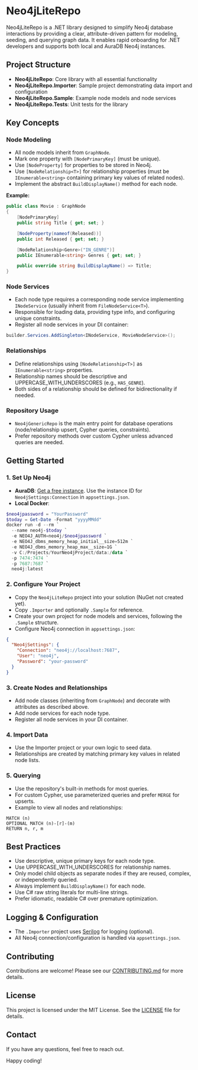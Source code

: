 # Neo4jLiteRepo

Neo4jLiteRepo is a .NET library designed to simplify Neo4j database interactions by providing a clear, attribute-driven pattern for modeling, seeding, and querying graph data. It enables rapid onboarding for .NET developers and supports both local and AuraDB Neo4j instances.

## Project Structure
- **Neo4jLiteRepo**: Core library with all essential functionality
- **Neo4jLiteRepo.Importer**: Sample project demonstrating data import and configuration
- **Neo4jLiteRepo.Sample**: Example node models and node services
- **Neo4jLiteRepo.Tests**: Unit tests for the library

## Key Concepts

### Node Modeling
- All node models inherit from `GraphNode`.
- Mark one property with `[NodePrimaryKey]` (must be unique).
- Use `[NodeProperty]` for properties to be stored in Neo4j.
- Use `[NodeRelationship<T>]` for relationship properties (must be `IEnumerable<string>` containing primary key values of related nodes).
- Implement the abstract `BuildDisplayName()` method for each node.

**Example:**
```csharp
public class Movie : GraphNode
{
    [NodePrimaryKey]
    public string Title { get; set; }

    [NodeProperty(nameof(Released))]
    public int Released { get; set; }

    [NodeRelationship<Genre>("IN_GENRE")]
    public IEnumerable<string> Genres { get; set; }

    public override string BuildDisplayName() => Title;
}
```

### Node Services
- Each node type requires a corresponding node service implementing `INodeService` (usually inherit from `FileNodeService<T>`).
- Responsible for loading data, providing type info, and configuring unique constraints.
- Register all node services in your DI container:
```csharp
builder.Services.AddSingleton<INodeService, MovieNodeService>();
```

### Relationships
- Define relationships using `[NodeRelationship<T>]` as `IEnumerable<string>` properties.
- Relationship names should be descriptive and UPPERCASE_WITH_UNDERSCORES (e.g., `HAS_GENRE`).
- Both sides of a relationship should be defined for bidirectionality if needed.

### Repository Usage
- `Neo4jGenericRepo` is the main entry point for database operations (node/relationship upsert, Cypher queries, constraints).
- Prefer repository methods over custom Cypher unless advanced queries are needed.

## Getting Started

### 1. Set Up Neo4j
- **AuraDB**: [Get a free instance](https://neo4j.com/product/auradb/). Use the instance ID for `Neo4jSettings:Connection` in `appsettings.json`.
- **Local Docker**:
```powershell
$neo4jpassword = "YourPassword"
$today = Get-Date -Format "yyyyMMdd"
docker run -d --rm `
  --name neo4j-$today `
  -e NEO4J_AUTH=neo4j/$neo4jpassword `
  -e NEO4J_dbms_memory_heap_initial__size=512m `
  -e NEO4J_dbms_memory_heap_max__size=1G `
  -v C:/Projects/YourNeo4jProject/data:/data `
  -p 7474:7474 `
  -p 7687:7687 `
  neo4j:latest
```

### 2. Configure Your Project
- Copy the `Neo4jLiteRepo` project into your solution (NuGet not created yet).
- Copy `.Importer` and optionally `.Sample` for reference.
- Create your own project for node models and services, following the `.Sample` structure.
- Configure Neo4j connection in `appsettings.json`:
```json
{
  "Neo4jSettings": {
    "Connection": "neo4j://localhost:7687", 
    "User": "neo4j",
    "Password": "your-password"
  }
}
```

### 3. Create Nodes and Relationships
- Add node classes (inheriting from `GraphNode`) and decorate with attributes as described above.
- Add node services for each node type.
- Register all node services in your DI container.

### 4. Import Data
- Use the Importer project or your own logic to seed data.
- Relationships are created by matching primary key values in related node lists.

### 5. Querying
- Use the repository's built-in methods for most queries.
- For custom Cypher, use parameterized queries and prefer `MERGE` for upserts.
- Example to view all nodes and relationships:
```cypher
MATCH (n)
OPTIONAL MATCH (n)-[r]-(m)
RETURN n, r, m
```

## Best Practices
- Use descriptive, unique primary keys for each node type.
- Use UPPERCASE_WITH_UNDERSCORES for relationship names.
- Only model child objects as separate nodes if they are reused, complex, or independently queried.
- Always implement `BuildDisplayName()` for each node.
- Use C# raw string literals for multi-line strings.
- Prefer idiomatic, readable C# over premature optimization.

## Logging & Configuration
- The `.Importer` project uses [Serilog](https://github.com/serilog/serilog`) for logging (optional).
- All Neo4j connection/configuration is handled via `appsettings.json`.

## Contributing
Contributions are welcome! Please see our [CONTRIBUTING.md](CONTRIBUTING.md) for more details.

## License
This project is licensed under the MIT License. See the [LICENSE](LICENSE) file for details.

## Contact
If you have any questions, feel free to reach out.

Happy coding!